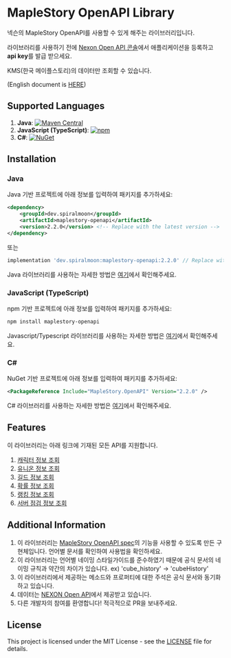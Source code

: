 # MapleStory OpenAPI Library

넥슨의 MapleStory OpenAPI를 사용할 수 있게 해주는 라이브러리입니다.

라이브러리를 사용하기 전에 [Nexon Open API 콘솔](https://openapi.nexon.com/my-application/)에서 애플리케이션을 등록하고 **api key**를 발급 받으세요.

KMS(한국 메이플스토리)의 데이터만 조회할 수 있습니다.

(English document is [HERE](./README.md))

## Supported Languages

1. **Java**: [![Maven Central](https://img.shields.io/maven-central/v/dev.spiralmoon/maplestory-openapi)](https://search.maven.org/artifact/dev.spiralmoon/maplestory-openapi)
2. **JavaScript (TypeScript)**: [![npm](https://img.shields.io/npm/v/maplestory-openapi)](https://www.npmjs.com/package/maplestory-openapi)
3. **C#**: [![NuGet](https://img.shields.io/nuget/v/MapleStory.OpenAPI)](https://www.nuget.org/packages/MapleStory.OpenAPI)

## Installation

### Java

Java 기반 프로젝트에 아래 정보를 입력하여 패키지를 추가하세요:

```xml
<dependency>
    <groupId>dev.spiralmoon</groupId>
    <artifactId>maplestory-openapi</artifactId>
    <version>2.2.0</version> <!-- Replace with the latest version -->
</dependency>
```
또는
```groovy
implementation 'dev.spiralmoon:maplestory-openapi:2.2.0' // Replace with the latest version
```

Java 라이브러리를 사용하는 자세한 방법은 [여기](./java/README-ko.md)에서 확인해주세요.

### JavaScript (TypeScript)

npm 기반 프로젝트에 아래 정보를 입력하여 패키지를 추가하세요:

```bash
npm install maplestory-openapi
```

Javascript/Typescript 라이브러리를 사용하는 자세한 방법은 [여기](./js/README-ko.md)에서 확인해주세요.

### C#

NuGet 기반 프로젝트에 아래 정보를 입력하여 패키지를 추가하세요:


```xml
<PackageReference Include="MapleStory.OpenAPI" Version="2.2.0" />
```


C# 라이브러리를 사용하는 자세한 방법은 [여기](./csharp/README-ko.md)에서 확인해주세요.

## Features

이 라이브러리는 아래 링크에 기재된 모든 API를 지원합니다.

1. [캐릭터 정보 조회](https://openapi.nexon.com/game/maplestory/?id=22)
2. [유니온 정보 조회](https://openapi.nexon.com/game/maplestory/?id=23)
3. [길드 정보 조회](https://openapi.nexon.com/game/maplestory/?id=24)
4. [확률 정보 조회](https://openapi.nexon.com/game/maplestory/?id=25)
5. [랭킹 정보 조회](https://openapi.nexon.com/game/maplestory/?id=26)
6. [서버 점검 정보 조회](https://api.maplestory.nexon.com/soap/maplestory.asmx?op=GetInspectionInfo)

## Additional Information

1. 이 라이브러리는 [MapleStory OpenAPI spec](https://openapi.nexon.com/game/maplestory)의 기능을 사용할 수 있도록 만든 구현체입니다. 언어별 문서를 확인하여 사용법을 확인하세요.
2. 이 라이브러리는 언어별 네이밍 스타일가이드를 준수하였기 때문에 공식 문서의 네이밍 규칙과 약간의 차이가 있습니다. ex) 'cube_history' -> 'cubeHistory'
3. 이 라이브러리에서 제공하는 메소드와 프로퍼티에 대한 주석은 공식 문서와 동기화하고 있습니다.
4. 데이터는 [NEXON Open API](https://openapi.nexon.com)에서 제공받고 있습니다.
5. 다른 개발자의 참여를 환영합니다! 적극적으로 PR을 보내주세요.

## License

This project is licensed under the MIT License - see the [LICENSE](./LICENSE) file for details.